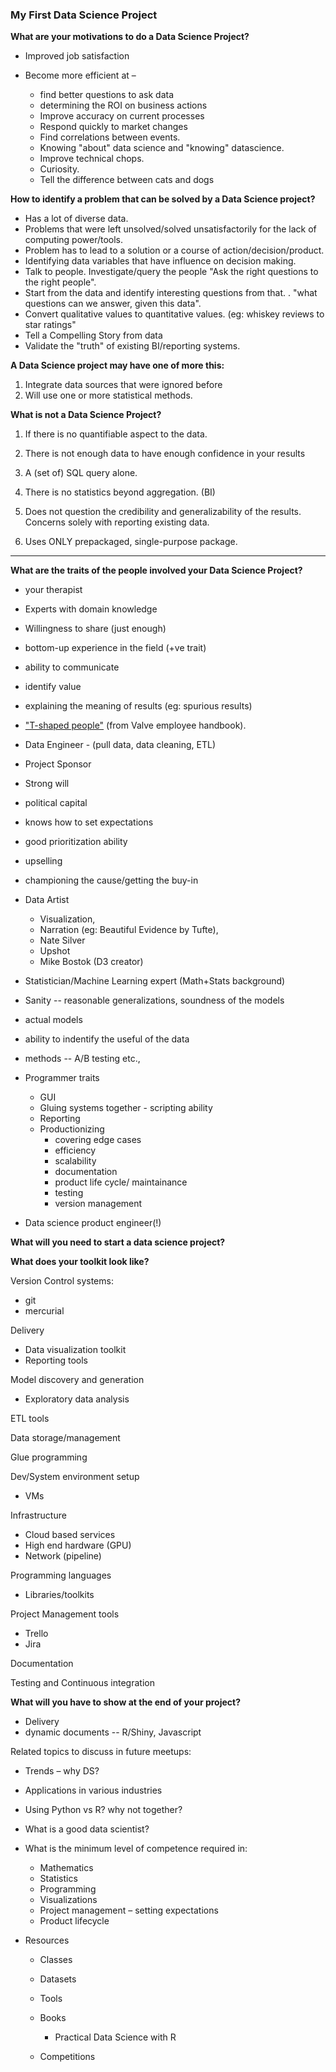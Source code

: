 ### My First Data Science Project



**What are your motivations to do a Data Science Project?**

- Improved job satisfaction

- Become more efficient at –
  - find better questions to ask data
  - determining the ROI on business actions
  - Improve accuracy on current processes
  - Respond quickly to market changes
  - Find correlations between events.
  - Knowing "about" data science and "knowing" datascience.
  - Improve technical chops.
  - Curiosity.
  - Tell the difference between cats and dogs


**How to identify a problem that can be solved by a Data Science project?**

- Has a lot of diverse data.
- Problems that were left unsolved/solved unsatisfactorily for the lack of computing power/tools.
- Problem has to lead to a solution or a course of action/decision/product.
- Identifying data variables that have influence on decision making.
- Talk to people. Investigate/query the people "Ask the right questions to the right people".
- Start from the data and identify interesting questions from that. . "what questions can we answer, given this data".
- Convert qualitative values to quantitative values. (eg: whiskey reviews to star ratings"
- Tell a Compelling Story from data
- Validate the "truth" of existing BI/reporting systems.

**A Data Science project may have one of more this:**

1. Integrate data sources that were ignored before
2. Will use one or more statistical methods.

**What is not a Data Science Project?**

1. If there is no quantifiable aspect to the data.
  1. There is not enough data to have enough confidence in your results

2. A (set of) SQL query alone.
3. There is no statistics beyond aggregation. (BI)
4. Does not question the credibility and generalizability of the results. Concerns solely with reporting existing data.
5. Uses ONLY prepackaged, single-purpose package.

----- 

**What are the traits of the people involved your Data Science Project?**

- your therapist
- Experts with domain knowledge
 - Willingness to share (just enough)
 - bottom-up experience in the field (+ve trait)
 - ability to communicate
 - identify value
 - explaining the meaning of results (eg: spurious results) 
 - ["T-shaped people"](http://assets.sbnation.com/assets/1074301/Valve_Handbook_LowRes.pdf) (from Valve employee handbook).
  
- Data Engineer - (pull data, data cleaning, ETL)
- Project Sponsor
 - Strong will
 - political capital
 - knows how to set expectations
 - good prioritization ability
 - upselling
 - championing the cause/getting the buy-in

- Data Artist 
  - Visualization, 
  - Narration (eg: Beautiful Evidence by Tufte), 
  - Nate Silver
  - Upshot 
  - Mike Bostok (D3 creator)
- Statistician/Machine Learning expert (Math+Stats background)
 - Sanity -- reasonable generalizations, soundness of the models
 - actual  models
 - ability to indentify the useful of the data
 - methods -- A/B testing etc.,  
- Programmer traits
  - GUI
  - Gluing systems together - scripting ability
  - Reporting
  - Productionizing
    - covering edge cases
    - efficiency
    - scalability
    - documentation
    - product life cycle/ maintainance
    - testing
    - version management
- Data science product engineer(!)

**What will you need to start a data science project?**

**What does your toolkit look like?**

Version Control systems:

- git 
- mercurial

Delivery
 - Data visualization toolkit
 - Reporting tools

Model discovery and generation
- Exploratory data analysis

ETL tools

Data storage/management

Glue programming

Dev/System environment setup
 - VMs
 
Infrastructure
- Cloud based services
- High end hardware (GPU)
- Network (pipeline)

Programming languages
- Libraries/toolkits

Project Management tools
- Trello
- Jira

Documentation 

Testing and Continuous integration


**What will you have to show at the end of your project?**

- Delivery 
 - dynamic documents -- R/Shiny, Javascript

Related topics to discuss in future meetups:

- Trends – why DS?
- Applications in various industries
- Using Python vs R? why not together?
- What is a good data scientist?
- What is the minimum level of competence required in:
  - Mathematics
  - Statistics
  - Programming
  - Visualizations
  - Project management – setting expectations
  - Product lifecycle

- Resources
  - Classes
  - Datasets
  - Tools
  - Books
    - Practical Data Science with R
   
  - Competitions
